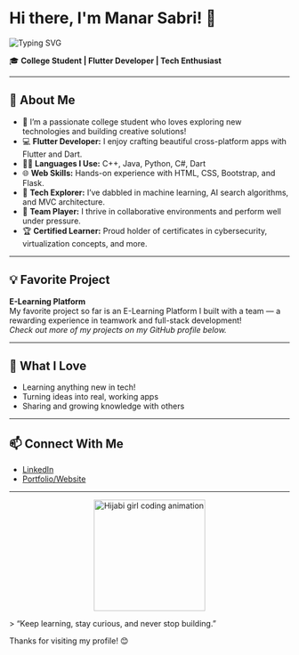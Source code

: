 # Hi there, I'm Manar Sabri! 👋

<img src="https://readme-typing-svg.demolab.com/?lines=Flutter+Dev+%7C+Tech+Enthusiast;Building+creative+solutions+with+Dart!;Always+learning+something+new...&center=true&width=500&height=35&duration=3000&pause=1000&color=FF6F61&vCenter=true" alt="Typing SVG" />

🎓 **College Student | Flutter Developer | Tech Enthusiast**

---

## 🚀 About Me

- 🌱 I’m a passionate college student who loves exploring new technologies and building creative solutions!
- 💻 **Flutter Developer:** I enjoy crafting beautiful cross-platform apps with Flutter and Dart.
- 👩‍💻 **Languages I Use:** C++, Java, Python, C#, Dart  
- 🌐 **Web Skills:** Hands-on experience with HTML, CSS, Bootstrap, and Flask.
- 🧠 **Tech Explorer:** I’ve dabbled in machine learning, AI search algorithms, and MVC architecture.
- 🤝 **Team Player:** I thrive in collaborative environments and perform well under pressure.
- 🏆 **Certified Learner:** Proud holder of certificates in cybersecurity, virtualization concepts, and more.

---

## 💡 Favorite Project

**E-Learning Platform**  
My favorite project so far is an E-Learning Platform I built with a team — a rewarding experience in teamwork and full-stack development!  
*Check out more of my projects on my GitHub profile below.*

---

## 🌟 What I Love

- Learning anything new in tech!
- Turning ideas into real, working apps
- Sharing and growing knowledge with others

---

## 📫 Connect With Me

- [LinkedIn](#) <!-- (Add your LinkedIn link here) -->
- [Portfolio/Website](#) <!-- (Add your personal website if you have one) -->

---
<p align="center">
  <!-- Cute hijabi girl coder animation (Royalty-free GIF from Giphy) -->
  <img src="https://media.giphy.com/media/LmY6lTKPZmLhN6Kk7W/giphy.gif" width="200" alt="Hijabi girl coding animation" />
</p>
> “Keep learning, stay curious, and never stop building.”

Thanks for visiting my profile! 😊
